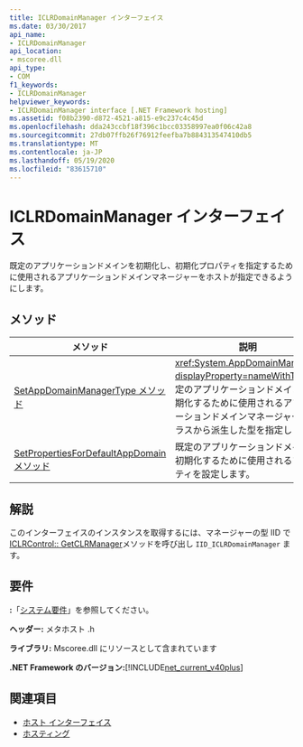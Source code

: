 ```yaml
---
title: ICLRDomainManager インターフェイス
ms.date: 03/30/2017
api_name:
- ICLRDomainManager
api_location:
- mscoree.dll
api_type:
- COM
f1_keywords:
- ICLRDomainManager
helpviewer_keywords:
- ICLRDomainManager interface [.NET Framework hosting]
ms.assetid: f08b2390-d872-4521-a815-e9c237c4c45d
ms.openlocfilehash: dda243ccbf18f396c1bcc03358997ea0f06c42a8
ms.sourcegitcommit: 27db07ffb26f76912feefba7b884313547410db5
ms.translationtype: MT
ms.contentlocale: ja-JP
ms.lasthandoff: 05/19/2020
ms.locfileid: "83615710"
---
```

# <a name="iclrdomainmanager-interface"></a>ICLRDomainManager インターフェイス
既定のアプリケーションドメインを初期化し、初期化プロパティを指定するために使用されるアプリケーションドメインマネージャーをホストが指定できるようにします。  
  
## <a name="methods"></a>メソッド  
  
|メソッド|説明|  
|------------|-----------------|  
|[SetAppDomainManagerType メソッド](iclrdomainmanager-setappdomainmanagertype-method.md)|<xref:System.AppDomainManager?displayProperty=nameWithType>既定のアプリケーションドメインを初期化するために使用されるアプリケーションドメインマネージャーのクラスから派生した型を指定します。|  
|[SetPropertiesForDefaultAppDomain メソッド](iclrdomainmanager-setpropertiesfordefaultappdomain-method.md)|既定のアプリケーションドメインを初期化するために使用されるプロパティを設定します。|  
  
## <a name="remarks"></a>解説  
 このインターフェイスのインスタンスを取得するには、マネージャーの型 IID で[ICLRControl:: GetCLRManager](iclrcontrol-getclrmanager-method.md)メソッドを呼び出し `IID_ICLRDomainManager` ます。  
  
## <a name="requirements"></a>要件  
 **:**「[システム要件](../../get-started/system-requirements.md)」を参照してください。  
  
 **ヘッダー:** メタホスト .h  
  
 **ライブラリ:** Mscoree.dll にリソースとして含まれています  
  
 **.NET Framework のバージョン:**[!INCLUDE[net_current_v40plus](../../../../includes/net-current-v40plus-md.md)]  
  
## <a name="see-also"></a>関連項目

- [ホスト インターフェイス](hosting-interfaces.md)
- [ホスティング](index.md)
